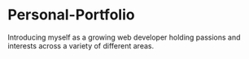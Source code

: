 # Personal-Portfolio
Introducing myself as a growing web developer holding passions and interests across a variety of different areas.
